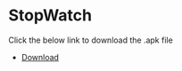 # StopWatch

Click the below link to download the .apk file

- <a href="/apk" download = "stopwatch.apk">Download</a>


